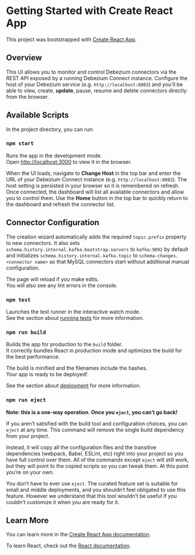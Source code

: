 # Getting Started with Create React App

This project was bootstrapped with [Create React App](https://github.com/facebook/create-react-app).

## Overview

This UI allows you to monitor and control Debezium connectors via the REST API
exposed by a running Debezium Connect instance. Configure the host of your
Debezium service (e.g. `http://localhost:8083`) and you'll be able to view,
create, **update**, pause, resume and delete connectors directly from the browser.

## Available Scripts

In the project directory, you can run:

### `npm start`

Runs the app in the development mode.\
Open [http://localhost:3000](http://localhost:3000) to view it in the browser.

When the UI loads, navigate to **Change Host** in the top bar and enter the URL
of your Debezium Connect instance (e.g. `http://localhost:8083`). The host
setting is persisted in your browser so it is remembered on refresh. Once
connected, the dashboard will list all available connectors and allow you to
control them. Use the **Home** button in the top bar to quickly return to the
dashboard and refresh the connector list.

## Connector Configuration

The creation wizard automatically adds the required `topic.prefix` property to
new connectors. It also sets
`schema.history.internal.kafka.bootstrap.servers` to `kafka:9092` by default and
initializes `schema.history.internal.kafka.topic` to `schema-changes.<connector
name>` so that MySQL connectors start without additional manual configuration.

The page will reload if you make edits.\
You will also see any lint errors in the console.

### `npm test`

Launches the test runner in the interactive watch mode.\
See the section about [running tests](https://facebook.github.io/create-react-app/docs/running-tests) for more information.

### `npm run build`

Builds the app for production to the `build` folder.\
It correctly bundles React in production mode and optimizes the build for the best performance.

The build is minified and the filenames include the hashes.\
Your app is ready to be deployed!

See the section about [deployment](https://facebook.github.io/create-react-app/docs/deployment) for more information.

### `npm run eject`

**Note: this is a one-way operation. Once you `eject`, you can’t go back!**

If you aren’t satisfied with the build tool and configuration choices, you can `eject` at any time. This command will remove the single build dependency from your project.

Instead, it will copy all the configuration files and the transitive dependencies (webpack, Babel, ESLint, etc) right into your project so you have full control over them. All of the commands except `eject` will still work, but they will point to the copied scripts so you can tweak them. At this point you’re on your own.

You don’t have to ever use `eject`. The curated feature set is suitable for small and middle deployments, and you shouldn’t feel obligated to use this feature. However we understand that this tool wouldn’t be useful if you couldn’t customize it when you are ready for it.

## Learn More

You can learn more in the [Create React App documentation](https://facebook.github.io/create-react-app/docs/getting-started).

To learn React, check out the [React documentation](https://reactjs.org/).

